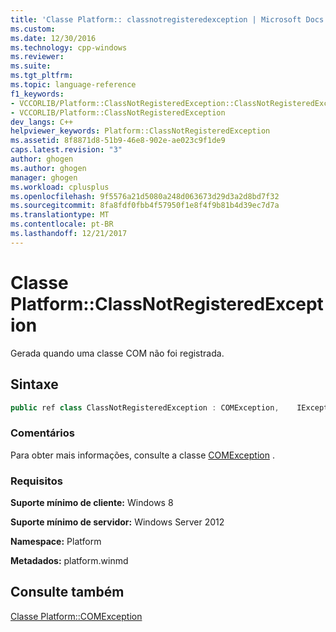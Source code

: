 ```yaml
---
title: 'Classe Platform:: classnotregisteredexception | Microsoft Docs'
ms.custom: 
ms.date: 12/30/2016
ms.technology: cpp-windows
ms.reviewer: 
ms.suite: 
ms.tgt_pltfrm: 
ms.topic: language-reference
f1_keywords:
- VCCORLIB/Platform::ClassNotRegisteredException::ClassNotRegisteredException
- VCCORLIB/Platform::ClassNotRegisteredException
dev_langs: C++
helpviewer_keywords: Platform::ClassNotRegisteredException
ms.assetid: 8f8871d8-51b9-46e8-902e-ae023c9f1de9
caps.latest.revision: "3"
author: ghogen
ms.author: ghogen
manager: ghogen
ms.workload: cplusplus
ms.openlocfilehash: 9f5576a21d5080a248d063673d29d3a2d8bd7f32
ms.sourcegitcommit: 8fa8fdf0fbb4f57950f1e8f4f9b81b4d39ec7d7a
ms.translationtype: MT
ms.contentlocale: pt-BR
ms.lasthandoff: 12/21/2017
---
```

# <a name="platformclassnotregisteredexception-class"></a>Classe Platform::ClassNotRegisteredException
Gerada quando uma classe COM não foi registrada.  
  
## <a name="syntax"></a>Sintaxe  
  
```cpp  
public ref class ClassNotRegisteredException : COMException,    IException,    IPrintable,    IEquatable  
```  
  
### <a name="remarks"></a>Comentários  
 Para obter mais informações, consulte a classe [COMException](../cppcx/platform-comexception-class.md) .  
  
### <a name="requirements"></a>Requisitos  
 **Suporte mínimo de cliente:** Windows 8  
  
 **Suporte mínimo de servidor:** Windows Server 2012  
  
 **Namespace:** Platform  
  
 **Metadados:** platform.winmd  
  
## <a name="see-also"></a>Consulte também  
 [Classe Platform::COMException](../cppcx/platform-comexception-class.md)